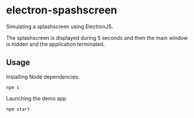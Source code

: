 # electron-spashscreen
Simulating a splashscreen using ElectronJS.

The splashscreen is displayed during 5 seconds and then the main window is hidden and the application terminated.

## Usage
Installing Node dependencies:
```
npm i
```

Launching the demo app
```
npm start
```